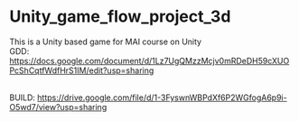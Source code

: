 # Unity_game_flow_project_3d
 This is a Unity based game for MAI course on Unity 
\
GDD:
 https://docs.google.com/document/d/1Lz7UgQMzzMcjv0mRDeDH59cXUOPcShCqtfWdfHrS1IM/edit?usp=sharing

\
BUILD:
https://drive.google.com/file/d/1-3FyswnWBPdXf6P2WGfogA6p9i-O5wd7/view?usp=sharing

